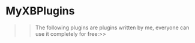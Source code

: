 # MyXBPlugins
>> The following plugins are plugins written by me, everyone can use it completely for free:>>
